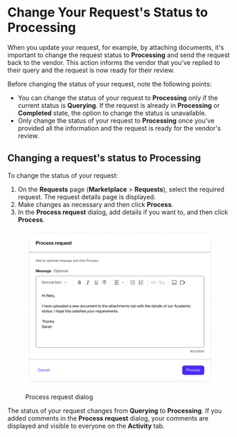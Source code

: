 # Change Your Request's Status to Processing

When you update your request, for example, by attaching documents, it's important to change the request status to **Processing** and send the request back to the vendor. This action informs the vendor that you've replied to their query and the request is now ready for their review.&#x20;

Before changing the status of your request, note the following points:

* You can change the status of your request to **Processing** only if the current status is **Querying**. If the request is already in **Processing** or **Completed** state, the option to change the status is unavailable.&#x20;
* Only change the status of your request to **Processing** once you've provided all the information and the request is ready for the vendor's review.

## Changing a request's status to Processing

To change the status of your request:

1. On the **Requests** page (**Marketplace** > **Requests**), select the required request. The request details page is displayed.
2. Make changes as necessary and then click **Process**.&#x20;
3. In the **Process request** dialog, add details if you want to, and then click **Process**.&#x20;

<figure><img src="../../../.gitbook/assets/image (985).png" alt="" width="563"><figcaption><p>Process request dialog</p></figcaption></figure>

The status of your request changes from **Querying** to **Processing**. If you added comments in the **Process request** dialog, your comments are displayed and visible to everyone on the **Activity** tab.&#x20;
